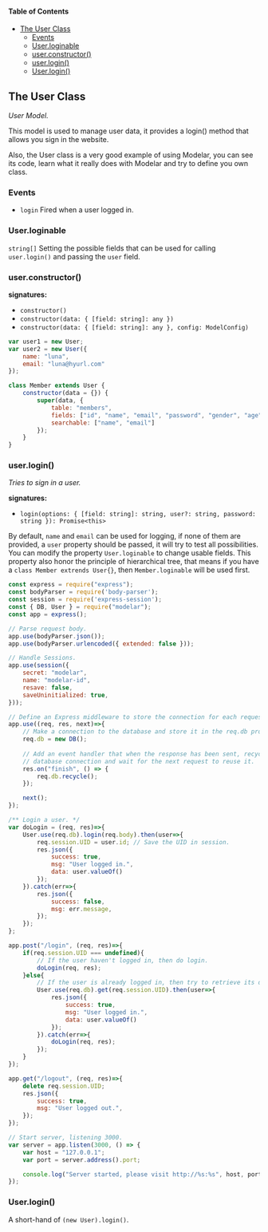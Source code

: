 
#### Table of Contents

* [The User Class](#The-User-Class)
    * [Events](#Events)
    * [User.loginable](#User_loginable)
    * [user.constructor()](#user_constructor)
    * [user.login()](#user_login)
    * [User.login()](#User_login)

## The User Class

*User Model.*

This model is used to manage user data, it provides a login() method that 
allows you sign in the website.

Also, the User class is a very good example of using Modelar, you can see 
its code, learn what it really does with Modelar and try to define you own 
class.

### Events

- `login` Fired when a user logged in.

### User.loginable

`string[]` Setting the possible fields that can be used for calling 
`user.login()` and passing the `user` field.

### user.constructor()

**signatures:**

- `constructor()`
- `constructor(data: { [field: string]: any })`
- `constructor(data: { [field: string]: any }, config: ModelConfig)`

```javascript
var user1 = new User;
var user2 = new User({
    name: "luna",
    email: "luna@hyurl.com"
});

class Member extends User {
    constructor(data = {}) {
        super(data, {
            table: "members",
            fields: ["id", "name", "email", "password", "gender", "age"],
            searchable: ["name", "email"]
        });
    }
}
```

### user.login()

*Tries to sign in a user.*

**signatures:**

- `login(options: { [field: string]: string, user?: string, password: string }): Promise<this>`

By default, `name` and `email` can be used for logging, if none of them are 
provided, a `user` property should be passed, it will try to test all 
possibilities. You can modify the property `User.loginable` to change usable 
fields. This property also honor the principle of hierarchical tree, that 
means if you have a `class Member extrends User{}`, then `Member.loginable` 
will be used first.

```javascript
const express = require("express");
const bodyParser = require('body-parser');
const session = require('express-session');
const { DB, User } = require("modelar");
const app = express();

// Parse request body.
app.use(bodyParser.json());
app.use(bodyParser.urlencoded({ extended: false }));

// Handle Sessions.
app.use(session({
    secret: "modelar",
    name: "modelar-id",
    resave: false,
    saveUninitialized: true,
}));

// Define an Express middleware to store the connection for each request.
app.use((req, res, next)=>{
    // Make a connection to the database and store it in the req.db property.
    req.db = new DB();
    
    // Add an event handler that when the response has been sent, recycle the 
    // database connection and wait for the next request to reuse it.
    res.on("finish", () => {
        req.db.recycle();
    });

    next();
});

/** Login a user. */
var doLogin = (req, res)=>{
    User.use(req.db).login(req.body).then(user=>{
        req.session.UID = user.id; // Save the UID in session.
        res.json({
            success: true,
            msg: "User logged in.",
            data: user.valueOf()
        });
    }).catch(err=>{
        res.json({
            success: false,
            msg: err.message,
        });
    });
};

app.post("/login", (req, res)=>{
    if(req.session.UID === undefined){
        // If the user haven't logged in, then do login.
        doLogin(req, res);
    }else{
        // If the user is already logged in, then try to retrieve its data.
        User.use(req.db).get(req.session.UID).then(user=>{
            res.json({
                success: true,
                msg: "User logged in.",
                data: user.valueOf()
            });
        }).catch(err=>{
            doLogin(req, res);
        });
    }
});

app.get("/logout", (req, res)=>{
    delete req.session.UID;
    res.json({
        success: true,
        msg: "User logged out.",
    });
});

// Start server, listening 3000.
var server = app.listen(3000, () => {
    var host = "127.0.0.1";
    var port = server.address().port;

    console.log("Server started, please visit http://%s:%s", host, port);
});
```

### User.login()

A short-hand of `(new User).login()`.